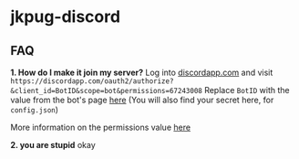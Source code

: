 # jkpug-discord

## FAQ
**1. How do I make it join my server?**
Log into [discordapp.com](www.discordapp.com) and visit `https://discordapp.com/oauth2/authorize?&client_id=BotID&scope=bot&permissions=67243008`
Replace `BotID` with the value from the bot's page [here](https://discordapp.com/developers/applications/me/) (You will also find your secret here, for `config.json`)

More information on the permissions value [here](https://discordapp.com/developers/docs/topics/permissions)

**2. you are stupid**
okay
